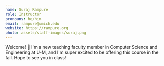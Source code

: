 ```yaml
---
name: Suraj Rampure
role: Instructor
pronouns: he/him
email: rampure@umich.edu
website: https://rampure.org
photo: assets/staff-images/suraj.png
---
```

Welcome! 👋 I'm a new teaching faculty member in Computer Science and Engineering at U-M, and I'm super excited to be offering this course in the fall. Hope to see you in class!